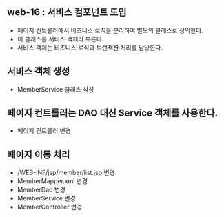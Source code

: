 ## web-16 : 서비스 컴포넌트 도입
- 페이지 컨트롤러에서 비즈니스 로직을 분리하여 별도의 클래스로 정의한다.
- 이 클래스를 서비스 객체라 부른다.
- 서비스 객체는 비즈니스 로직과 트랜잭션 처리를 담당한다.

## 서비스 객체 생성
- MemberService 클래스 작성

## 페이지 컨트롤러는 DAO 대신 Service 객체를 사용한다.
- 페이지 컨트롤러 변경

## 페이지 이동 처리
- /WEB-INF/jsp/member/list.jsp 변경
- MemberMapper.xml 변경
- MemberDao 변경
- MemberService 변경
- MemberController 변경











